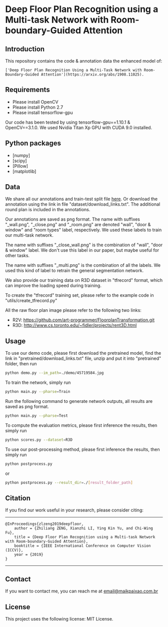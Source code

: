 # Deep Floor Plan Recognition using a Multi-task Network with Room-boundary-Guided Attention

## Introduction

This repository contains the code & annotation data the enhanced model of: 

```['Deep Floor Plan Recognition Using a Multi-Task Network with Room-Boundary-Guided Attention'](https://arxiv.org/abs/1908.11025).```

## Requirements

- Please install OpenCV
- Please install Python 2.7
- Please install tensorflow-gpu

Our code has been tested by using tensorflow-gpu==1.10.1 & OpenCV==3.1.0. We used Nvidia Titan Xp GPU with CUDA 9.0 installed.

## Python packages

- [numpy]
- [scipy]
- [Pillow]
- [matplotlib]

## Data

We share all our annotations and train-test split file [here](https://mycuhk-my.sharepoint.com/:f:/g/personal/1155052510_link_cuhk_edu_hk/EgyJhisy04hNnxKncWl5zksBf9zDKDpMJ7c0V-q53_pxuA?e=P0BjZd). Or download the annotation using the link in file "dataset/download_links.txt". The additional round plan is included in the annotations.

Our annotations are saved as png format. The name with suffixes "\_wall.png", "\_close.png" and "\_room.png" are denoted "wall", "door & window" and "room types" label, respectively. We used these labels to train our multi-task network.

The name with suffixes "\_close_wall.png" is the combination of "wall", "door & window" label. We don't use this label in our paper, but maybe useful for other tasks.

The name with suffixes "\_multi.png" is the combination of all the labels. We used this kind of label to retrain the general segmentation network.

We also provide our training data on R3D dataset in "tfrecord" format, which can improve the loading speed during training.

To create the "tfrecord" training set, please refer to the example code in "utils/create_tfrecord.py"

All the raw floor plan image please refer to the following two links:

- R2V: <https://github.com/art-programmer/FloorplanTransformation.git>
- R3D: <http://www.cs.toronto.edu/~fidler/projects/rent3D.html>

## Usage

To use our demo code, please first download the pretrained model, find the link in "pretrained/download_links.txt" file, unzip and put it into "pretrained" folder, then run

```bash
python demo.py --im_path=./demo/45719584.jpg 
```

To train the network, simply run

```bash
python main.py --pharse=Train
```

Run the following command to generate network outputs, all results are saved as png format.

```bash
python main.py --pharse=Test
```

To compute the evaluation metrics, please first inference the results, then simply run

```bash
python scores.py --dataset=R3D
```

To use our post-processing method, please first inference the results, then simply run

```bash
python postprocess.py
```

or 

```bash
python postprocess.py --result_dir=./[result_folder_path]
```

## Citation

If you find our work useful in your research, please consider citing:

---

	@InProceedings{zlzeng2019deepfloor,
		author = {Zhiliang ZENG, Xianzhi LI, Ying Kin Yu, and Chi-Wing Fu},
		title = {Deep Floor Plan Recognition using a Multi-task Network with Room-boundary-Guided Attention},
		booktitle = {IEEE International Conference on Computer Vision (ICCV)},
		year = {2019}
	}

---

## Contact
If you want to contact me, you can reach me at email@maikpaixao.com.br

## License
This project uses the following license: MIT License.
